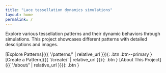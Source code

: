 ```yaml
---
title: "Lace tessellation dynamics simulations"
layout: home
permalink: /
---
```


<div class="intro">
  <p>
Explore various tessellation patterns and their dynamic behaviors through simulations. This project showcases different patterns with detailed descriptions and images.</p>
</div>

[Explore Patterns]({{ '/patterns/' | relative_url }}){: .btn .btn--primary }
[Create a Pattern]({{ '/create/' | relative_url }}){: .btn }
[About This Project]({{ '/about/' | relative_url }}){: .btn }